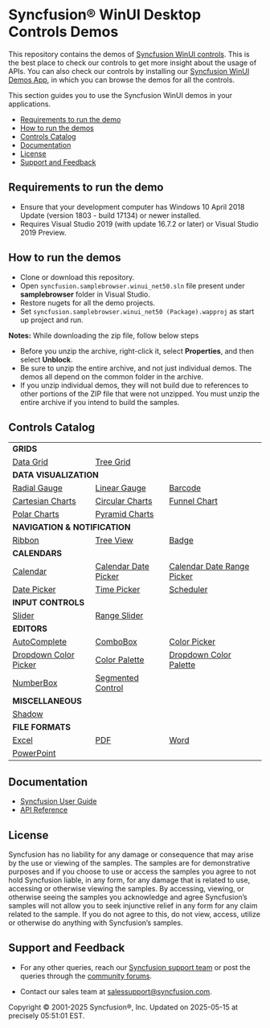 ﻿# Syncfusion® WinUI Desktop Controls Demos 

This repository contains the demos of [Syncfusion WinUI controls](https://www.syncfusion.com/winui-controls). This is the best place to check our controls to get more insight about the usage of APIs. You can also check our controls by installing our [Syncfusion WinUI Demos App](https://install.appcenter.ms/users/syncfusion-demos/apps/winui-demos/distribution_groups/release), in which you can browse the demos for all the controls.

This section guides you to use the Syncfusion WinUI demos in your applications.

* [Requirements to run the demo](#requirements-to-run-the-demo)
* [How to run the demos](#how-to-run-the-demos)
* [Controls Catalog](#controls-catalog)
* [Documentation](#documentation)
* [License](#license)
* [Support and Feedback](#support-and-feedback)

## <a name="requirements-to-run-the-demo"></a>Requirements to run the demo ##

* Ensure that your development computer has Windows 10 April 2018 Update (version 1803 - build 17134) or newer installed.
* Requires Visual Studio 2019 (with update 16.7.2 or later) or Visual Studio 2019 Preview.

## <a name="how-to-run-the-demos"></a>How to run the demos ##

 * Clone or download this repository.
 * Open `syncfusion.samplebrowser.winui_net50.sln` file present under **samplebrowser** folder in Visual Studio.
 * Restore nugets for all the demo projects.
 * Set `syncfusion.samplebrowser.winui_net50 (Package).wapproj` as start up project and run.

**Notes:** While downloading the zip file, follow below steps
* Before you unzip the archive, right-click it, select **Properties**, and then select **Unblock**.
* Be sure to unzip the entire archive, and not just individual demos. The demos all depend on the common folder in the archive.
* If you unzip individual demos, they will not build due to references to other portions of the ZIP file that were not unzipped. You must unzip the entire archive if you intend to build the samples.


## <a name="controls-catalog"></a>Controls Catalog ## 

<table>
    <tr>
        <td colspan="3">
            <b>GRIDS</b>
        </td>
    </tr>
    <tr>
        <td>
            <a href="datagrid">Data Grid</a>
        </td>
        <td>
            <a href="treegrid">Tree Grid</a>
        </td>
        <td></td>
    </tr>
    <tr>
        <td colspan="3">
            <b>DATA VISUALIZATION</b>
        </td>
    </tr>
    <tr>
        <td>
            <a href="radialgauge">Radial Gauge</a>
        </td>
        <td>
            <a href="lineargauge">Linear Gauge</a>
        </td>
        <td>
            <a href="barcode">Barcode</a>
        </td>
    </tr>
    <tr>
        <td>
            <a href="chart">Cartesian Charts</a>
        </td>
        <td>
            <a href="chart">Circular Charts</a>
        </td>
        <td>
            <a href="chart">Funnel Chart</a>
        </td>
    </tr>
    <tr>
        <td>
            <a href="chart">Polar Charts</a>
        </td>
        <td>
            <a href="chart">Pyramid Charts</a>
        </td>
        <td></td>
    </tr>
    <tr>
        <td colspan="3">
            <b>NAVIGATION & NOTIFICATION</b>
        </td>
    </tr>
    <tr>
        <td>
            <a href="ribbon">Ribbon</a>
        </td>
        <td>
            <a href="treeview">Tree View</a>
        </td>
        <td>
            <a href="notification">Badge</a>
        </td>
        <td></td>
    </tr>
    <tr>
        <td colspan="3">
            <b>CALENDARS</b>
        </td>
    </tr>
    <tr>
        <td>
            <a href="calendar">Calendar</a>
        </td>
        <td>
            <a href="calendar">Calendar Date Picker</a>
        </td>
        <td>
            <a href="calendar">Calendar  Date Range Picker</a>
        </td>
    </tr>
    <tr>
    <td>
        <a href="editor">Date Picker</a>
    </td>
    <td>
        <a href="editor">Time Picker</a>
    </td>
    <td>
        <a href="scheduler">Scheduler</a>
    </td>
    </tr>
    <tr>
        <td colspan="3">
            <b>INPUT CONTROLS</b>
        </td>
    </tr>
    <tr>
        <td>
            <a href="sliders">Slider</a>
        </td>
        <td>
            <a href="sliders">Range Slider</a>
        </td>
        <td></td>
    </tr>
    <tr>
        <td colspan="3">
            <b>EDITORS</b>
        </td>
    </tr>
    <tr>
	    <td>
            <a href="editor">AutoComplete</a>
        </td>
	    <td>
            <a href="editor">ComboBox</a>
        </td>
        <td>
            <a href="editor">Color Picker</a>
        </td>   
    </tr>
    <tr>
	    <td>
            <a href="editor">Dropdown Color Picker</a>
        </td>
        <td>
            <a href="editor">Color Palette</a>
        </td>
        <td>
            <a href="editor">Dropdown Color Palette</a>
        </td>
    </tr>
    <tr>
	    <td>
            <a href="editor">NumberBox</a>
        </td>
        <td>
            <a href="editor">Segmented Control</a>
        </td>
        <td></td>
    </tr>
    <tr>
        <td colspan="3">
            <b>MISCELLANEOUS</b>
        </td>
    </tr>
    <tr>
	    <td>
            <a href="shadow">Shadow</a>
        </td>
        <td></td>
        <td></td>
    </tr>
    <tr>
        <td colspan="3">
            <b>FILE FORMATS</b>
        </td>
    </tr>
    <tr>
	    <td>
            <a href="xlsio">Excel</a>
        </td>
	    <td>
            <a href="pdf">PDF</a>
        </td>
        <td>
            <a href="docio">Word</a>
        </td>   
    </tr>
    <tr>
	    <td>
            <a href="presentation">PowerPoint</a>
        </td>
        <td></td>
        <td></td>
    </tr>
</table>

## <a name="documentation"></a>Documentation ##

* [Syncfusion User Guide](https://help.syncfusion.com/winui/overview)
* [API Reference](https://help.syncfusion.com/cr/winui)

## <a name="license"></a>License ##

Syncfusion has no liability for any damage or consequence that may arise by the use or viewing of the samples. The samples are for demonstrative purposes and if you choose to use or access the samples you agree to not hold Syncfusion liable, in any form, for any damage that is related to use, accessing or otherwise viewing the samples. By accessing, viewing, or otherwise seeing the samples you acknowledge and agree Syncfusion’s samples will not allow you to seek injunctive relief in any form for any claim related to the sample. If you do not agree to this, do not view, access, utilize or otherwise do anything with Syncfusion’s samples.

## <a name="support-and-feedback"></a>Support and Feedback ##

* For any other queries, reach our [Syncfusion support team](https://www.syncfusion.com/support/directtrac/incidents/newincident?utm_source=github&utm_medium=listing) or post the queries through the [community forums](https://www.syncfusion.com/forums?utm_source=github&utm_medium=listing).

* Contact our sales team at <salessupport@syncfusion.com>.

<p>Copyright © 2001-2025 Syncfusion®, Inc. Updated on 2025-05-15 at precisely 05:51:01 EST.</p> 